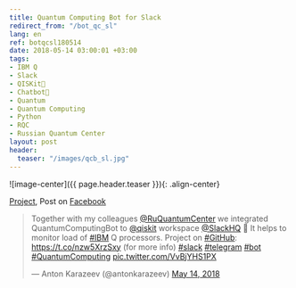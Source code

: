 ```yaml
---
title: Quantum Computing Bot for Slack
redirect_from: "/bot_qc_sl"
lang: en
ref: botqcsl180514
date: 2018-05-14 03:00:01 +03:00
tags:
- IBM Q
- Slack
- QISKit💫
- Chatbot🤖
- Quantum
- Quantum Computing
- Python
- RQC
- Russian Quantum Center
layout: post
header:
  teaser: "/images/qcb_sl.jpg"
---
```


![image-center]({{ page.header.teaser }}){: .align-center}

[Project](https://github.com/RQC-QApp/QuantumComputingBot), Post on [Facebook](https://www.facebook.com/anton.karazeev/posts/1686285154826279)

<blockquote class="twitter-tweet"><p lang="en" dir="ltr">Together with my colleagues <a href="https://twitter.com/RuQuantumCenter?ref_src=twsrc%5Etfw">@RuQuantumCenter</a> we integrated QuantumComputingBot to <a href="https://twitter.com/qiskit?ref_src=twsrc%5Etfw">@qiskit</a> workspace <a href="https://twitter.com/SlackHQ?ref_src=twsrc%5Etfw">@SlackHQ</a> 🎉 It helps to monitor load of <a href="https://twitter.com/hashtag/IBM?src=hash&amp;ref_src=twsrc%5Etfw">#IBM</a> Q processors. Project on <a href="https://twitter.com/hashtag/GitHub?src=hash&amp;ref_src=twsrc%5Etfw">#GitHub</a>: <a href="https://t.co/nzw5XrzSxy">https://t.co/nzw5XrzSxy</a> (for more info) <a href="https://twitter.com/hashtag/slack?src=hash&amp;ref_src=twsrc%5Etfw">#slack</a> <a href="https://twitter.com/hashtag/telegram?src=hash&amp;ref_src=twsrc%5Etfw">#telegram</a> <a href="https://twitter.com/hashtag/bot?src=hash&amp;ref_src=twsrc%5Etfw">#bot</a> <a href="https://twitter.com/hashtag/QuantumComputing?src=hash&amp;ref_src=twsrc%5Etfw">#QuantumComputing</a> <a href="https://t.co/VvBjYHS1PX">pic.twitter.com/VvBjYHS1PX</a></p>&mdash; Anton Karazeev (@antonkarazeev) <a href="https://twitter.com/antonkarazeev/status/996001126964252672?ref_src=twsrc%5Etfw">May 14, 2018</a></blockquote> <script async src="https://platform.twitter.com/widgets.js" charset="utf-8"></script>
